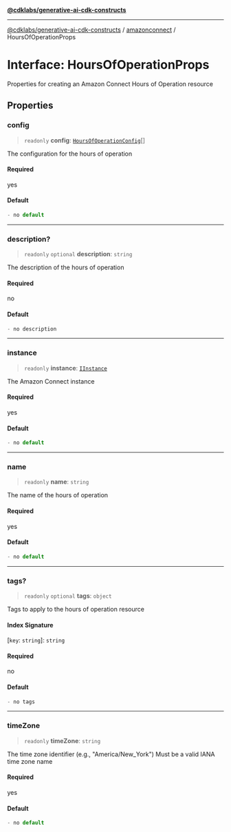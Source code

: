 [**@cdklabs/generative-ai-cdk-constructs**](../../../../README.md)

***

[@cdklabs/generative-ai-cdk-constructs](../../../../README.md) / [amazonconnect](../README.md) / HoursOfOperationProps

# Interface: HoursOfOperationProps

Properties for creating an Amazon Connect Hours of Operation resource

## Properties

### config

> `readonly` **config**: [`HoursOfOperationConfig`](HoursOfOperationConfig.md)[]

The configuration for the hours of operation

#### Required

yes

#### Default

```ts
- no default
```

***

### description?

> `readonly` `optional` **description**: `string`

The description of the hours of operation

#### Required

no

#### Default

```ts
- no description
```

***

### instance

> `readonly` **instance**: [`IInstance`](IInstance.md)

The Amazon Connect instance

#### Required

yes

#### Default

```ts
- no default
```

***

### name

> `readonly` **name**: `string`

The name of the hours of operation

#### Required

yes

#### Default

```ts
- no default
```

***

### tags?

> `readonly` `optional` **tags**: `object`

Tags to apply to the hours of operation resource

#### Index Signature

\[`key`: `string`\]: `string`

#### Required

no

#### Default

```ts
- no tags
```

***

### timeZone

> `readonly` **timeZone**: `string`

The time zone identifier (e.g., "America/New_York")
Must be a valid IANA time zone name

#### Required

yes

#### Default

```ts
- no default
```
